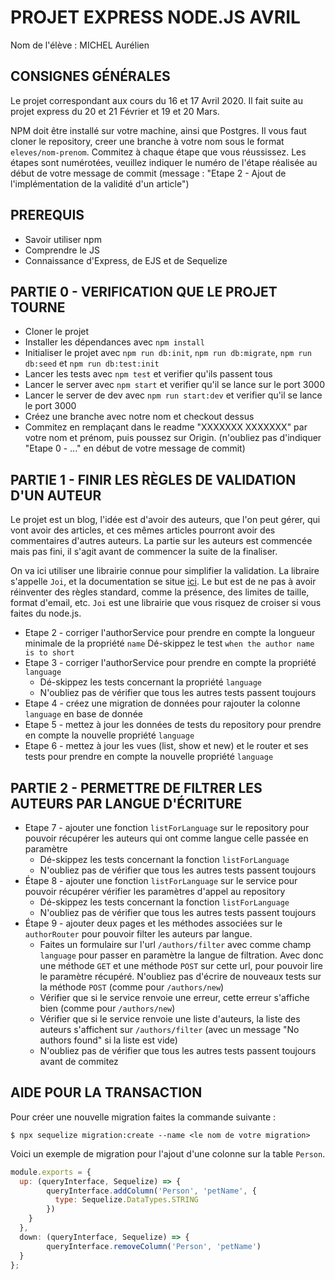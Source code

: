 # PROJET EXPRESS NODE.JS AVRIL

Nom de l'élève : MICHEL Aurélien

## CONSIGNES GÉNÉRALES  
Le projet correspondant aux cours du 16 et 17 Avril 2020. 
Il fait suite au projet express du 20 et 21 Février et 19 et 20 Mars.

NPM doit être installé sur votre machine, ainsi que Postgres.
Il vous faut cloner le repository, creer une branche à votre nom sous le format `eleves/nom-prenom`.
Commitez à chaque étape que vous réussissez. Les étapes sont numérotées, veuillez indiquer le numéro de l'étape réalisée
au début de votre message de commit (message : "Etape 2 - Ajout de l'implémentation de la validité d'un article")

## PREREQUIS 
- Savoir utiliser npm
- Comprendre le JS
- Connaissance d'Express, de EJS et de Sequelize 

## PARTIE 0 - VERIFICATION QUE LE PROJET TOURNE
- Cloner le projet
- Installer les dépendances avec `npm install`
- Initialiser le projet avec `npm run db:init`, `npm run db:migrate`, `npm run db:seed` et `npm run db:test:init`
- Lancer les tests avec `npm test` et verifier qu'ils passent tous
- Lancer le server avec `npm start` et verifier qu'il se lance sur le port 3000
- Lancer le server de dev avec `npm run start:dev` et verifier qu'il se lance le port 3000
- Créez une branche avec notre nom et checkout dessus
- Commitez en remplaçant dans le readme "XXXXXXX XXXXXXX" par votre nom et prénom, puis poussez sur Origin.
 (n'oubliez pas d'indiquer "Etape 0 - ..." en début de votre message de commit) 

## PARTIE 1 - FINIR LES RÈGLES DE VALIDATION D'UN AUTEUR
Le projet est un blog, l'idée est d'avoir des auteurs, que l'on peut gérer, qui vont avoir des articles, et ces mêmes 
articles pourront avoir des commentaires d'autres auteurs. 
La partie sur les auteurs est commencée mais pas fini, il s'agit avant de commencer la suite de la finaliser.

On va ici utiliser une librairie connue pour simplifier la validation. La libraire s'appelle `Joi`, et la documentation 
se situe [ici](https://hapi.dev/module/joi/). Le but est de ne pas à avoir réinventer des règles standard, comme la présence, 
des limites de taille, format d'email, etc. `Joi` est une librairie que vous risquez de croiser si vous faites du node.js.  

- Etape 2 - corriger l'authorService pour prendre en compte la longueur minimale de la propriété `name` 
   Dé-skippez le test `when the author name is to short`   
- Etape 3 - corriger l'authorService pour prendre en compte la propriété `language`
    - Dé-skippez les tests concernant la propriété `language`
    - N'oubliez pas de vérifier que tous les autres tests passent toujours
- Etape 4 - créez une migration de données pour rajouter la colonne `language` en base de donnée
- Etape 5 - mettez à jour les données de tests du repository pour prendre en compte la nouvelle propriété `language`  
- Etape 6 - mettez à jour les vues (list, show et new) et le router et ses tests pour prendre en compte la nouvelle propriété `language`  
    
## PARTIE 2 - PERMETTRE DE FILTRER LES AUTEURS PAR LANGUE D'ÉCRITURE
- Etape 7 - ajouter une fonction `listForLanguage` sur le repository pour pouvoir récupérer les auteurs qui ont comme langue 
celle passée en paramètre 
    - Dé-skippez les tests concernant la fonction `listForLanguage`
    - N'oubliez pas de vérifier que tous les autres tests passent toujours
- Étape 8 - ajouter une fonction `listForLanguage` sur le service pour pouvoir récupérer vérifier les paramètres d'appel au repository
    - Dé-skippez les tests concernant la fonction `listForLanguage`
    - N'oubliez pas de vérifier que tous les autres tests passent toujours
- Étape 9 - ajouter deux pages et les méthodes associées sur le `authorRouter` pour pouvoir filter les auteurs par langue.
    - Faites un formulaire sur l'url `/authors/filter` avec comme champ `language` pour passer en paramètre la langue de filtration.
    Avec donc une méthode `GET` et une méthode `POST` sur cette url, pour pouvoir lire le paramètre récupéré. N'oubliez pas 
    d'écrire de nouveaux tests sur la méthode `POST` (comme pour `/authors/new`)
    - Vérifier que si le service renvoie une erreur, cette erreur s'affiche bien (comme pour `/authors/new`)
    - Vérifier que si le service renvoie une liste d'auteurs, la liste des auteurs s'affichent sur `/authors/filter` 
    (avec un message "No authors found" si la liste est vide) 
    - N'oubliez pas de vérifier que tous les autres tests passent toujours avant de commitez

## AIDE POUR LA TRANSACTION

Pour créer une nouvelle migration faites la commande suivante :
 
`$ npx sequelize migration:create --name <le nom de votre migration>`

Voici un exemple de migration pour l'ajout d'une colonne sur la table `Person`. 
```javascript
module.exports = {
  up: (queryInterface, Sequelize) => {
        queryInterface.addColumn('Person', 'petName', {
          type: Sequelize.DataTypes.STRING
        })
    }
  },
  down: (queryInterface, Sequelize) => {
        queryInterface.removeColumn('Person', 'petName')
  }
};
```
